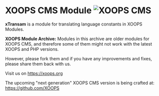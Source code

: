 # XOOPS CMS Module   ![XOOPS CMS](https://avatars2.githubusercontent.com/u/12771439?v=3&s=200)

**xTransam** is a module for translating language constants in XOOPS Modules.

**XOOPS Module Archive:** Modules in this archive are older modules for XOOPS CMS, and therefore some of them might not work with the latest XOOPS and PHP versions. 

However, please fork them and if you have any improvements and fixes, please share them back with us. 

Visit us on https://xoops.org

The upcoming "next generation" XOOPS CMS version is being crafted at: https://github.com/XOOPS
